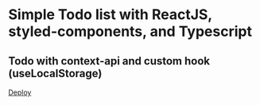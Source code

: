 # Simple Todo list with ReactJS, styled-components, and Typescript

## Todo with context-api and custom hook (useLocalStorage)

<a href="https://tasks-opal.vercel.app/">Deploy</a>
